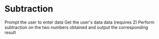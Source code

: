 # Subtraction
Prompt the user to enter data
Get the user's data data (requires 2)
Perform subtraction on the two numbers obtained and output the corresponding result
